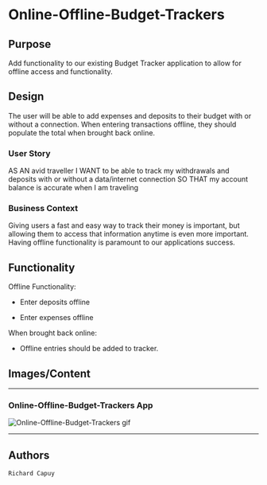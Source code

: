 # Online-Offline-Budget-Trackers

## Purpose

Add functionality to our existing Budget Tracker application to allow for offline access and functionality.

## Design

The user will be able to add expenses and deposits to their budget with or without a connection. When entering transactions offline, they should populate the total when brought back online.

### User Story

AS AN avid traveller
I WANT to be able to track my withdrawals and deposits with or without a data/internet connection
SO THAT my account balance is accurate when I am traveling

### Business Context

Giving users a fast and easy way to track their money is important, but allowing them to access that information anytime is even more important. Having offline functionality is paramount to our applications success.

## Functionality

Offline Functionality:

  * Enter deposits offline

  * Enter expenses offline

When brought back online:

  * Offline entries should be added to tracker.

## Images/Content
---

### Online-Offline-Budget-Trackers App
![Online-Offline-Budget-Trackers gif](./public/assets/Budget-TrackerHW.gif)

---

## Authors

```
Richard Capuy

```